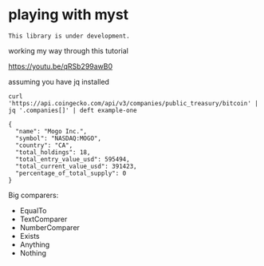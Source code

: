 # playing with myst  


```{warning}  
This library is under development.

```



working my way through this tutorial


https://youtu.be/qRSb299awB0




assuming you have jq installed


``` 
curl 'https://api.coingecko.com/api/v3/companies/public_treasury/bitcoin' |  jq '.companies[]' | deft example-one
```

```
{
  "name": "Mogo Inc.",
  "symbol": "NASDAQ:MOGO",
  "country": "CA",
  "total_holdings": 18,
  "total_entry_value_usd": 595494,
  "total_current_value_usd": 391423,
  "percentage_of_total_supply": 0
}
```


Big comparers:    
- EqualTo  
- TextComparer  
- NumberComparer  
- Exists  
- Anything  
- Nothing  